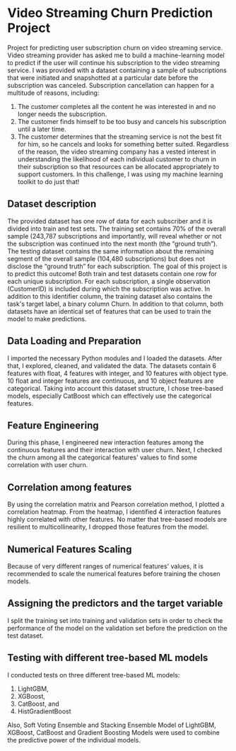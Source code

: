 # Video Streaming Churn Prediction Project #
Project for predicting user subscription churn on video streaming service.
Video streaming provider has asked me to build a machine-learning model to predict if the user will continue his subscription to the video streaming service.
I was provided with a dataset containing a sample of subscriptions that were initiated and snapshotted at a particular date before the subscription was canceled. Subscription cancellation can happen for a multitude of reasons, including:
1. The customer completes all the content he was interested in and no longer needs the subscription.
2. The customer finds himself to be too busy and cancels his subscription until a later time.
3. The customer determines that the streaming service is not the best fit for him, so he cancels and looks for something better suited.
Regardless of the reason, the video streaming company has a vested interest in understanding the likelihood of each individual customer to churn in their subscription so that resources can be allocated appropriately to support customers. In this challenge, I was using my machine learning toolkit to do just that!

## Dataset description ##
The provided dataset has one row of data for each subscriber and it is divided into train and test sets.
The training set contains 70% of the overall sample (243,787 subscriptions and importantly, will reveal whether or not the subscription was continued into the next month (the “ground truth”).
The testing dataset contains the same information about the remaining segment of the overall sample (104,480 subscriptions) but does not disclose the “ground truth” for each subscription. The goal of this project is to predict this outcome!
Both train and test datasets contain one row for each unique subscription. For each subscription, a single observation (CustomerID) is included during which the subscription was active.
In addition to this identifier column, the training dataset also contains the task's target label, a binary column Churn.
In addition to that column, both datasets have an identical set of features that can be used to train the model to make predictions.

## Data Loading and Preparation ##
I imported the necessary Python modules and I loaded the datasets.
After that, I explored, cleaned, and validated the data.
The datasets contain 6 features with float, 4 features with integer, and 10 features with object type.
10 float and integer features are continuous, and 10 object features are categorical.
Taking into account this dataset structure, I chose tree-based models, especially CatBoost which can effectively use the categorical features.

## Feature Engineering ##
During this phase, I engineered new interaction features among the continuous features and their interaction with user churn.
Next, I checked the churn among all the categorical features' values to find some correlation with user churn.

## Correlation among features ##
By using the correlation matrix and Pearson correlation method, I plotted a correlation heatmap.
From the heatmap, I identified 4 interaction features highly correlated with other features. No matter that tree-based models are resilient to multicollinearity, I dropped those features from the model.

## Numerical Features Scaling ##
Because of very different ranges of numerical features' values, it is recommended to scale the numerical features before training the chosen models. 

## Assigning the predictors and the target variable ##
I split the training set into training and validation sets in order to check the performance of the model on the validation set before the prediction on the test dataset. 

## Testing with different tree-based ML models ##
I conducted tests on three different tree-based ML models:
1. LightGBM,
2. XGBoost,
3. CatBoost, and
4. HistGradientBoost

Also, Soft Voting Ensemble and Stacking Ensemble Model of LightGBM, XGBoost, CatBoost and Gradient Boosting Models were used to combine the predictive power of the individual models.

